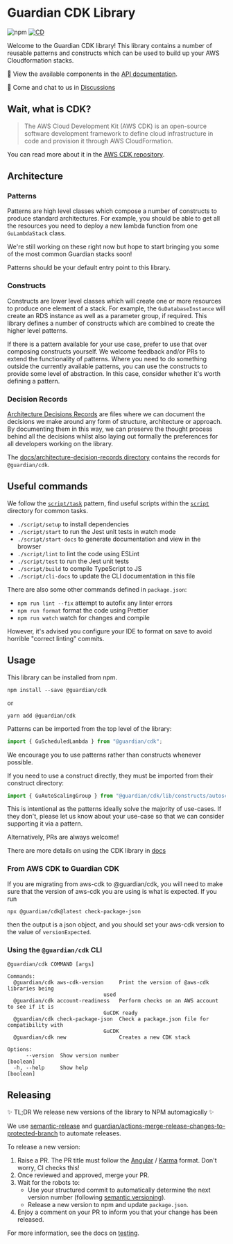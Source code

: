 # Guardian CDK Library

![npm][badge-npm] [![CD][badge-cd]][internal-cd-file] 

Welcome to the Guardian CDK library! This library contains a number of reusable patterns and constructs which can be used to build up your AWS Cloudformation stacks.

📖 View the available components in the [API documentation][internal-website].

💬 Come and chat to us in [Discussions][internal-discussions]

## Wait, what is CDK?
> The AWS Cloud Development Kit (AWS CDK) is an open-source software development framework to define cloud infrastructure in code and provision it through AWS CloudFormation.

You can read more about it in the [AWS CDK repository][aws-cdk].

## Architecture
### Patterns
Patterns are high level classes which compose a number of constructs to produce standard architectures.
For example, you should be able to get all the resources you need to deploy a new lambda function from one `GuLambdaStack` class.

We're still working on these right now but hope to start bringing you some of the most common Guardian stacks soon!

Patterns should be your default entry point to this library.

### Constructs
Constructs are lower level classes which will create one or more resources to produce one element of a stack.
For example, the `GuDatabaseInstance` will create an RDS instance as well as a parameter group, if required.
This library defines a number of constructs which are combined to create the higher level patterns.

If there is a pattern available for your use case, prefer to use that over composing constructs yourself.
We welcome feedback and/or PRs to extend the functionality of patterns.
Where you need to do something outside the currently available patterns, you can use the constructs to provide some level of abstraction.
In this case, consider whether it's worth defining a pattern.

### Decision Records
[Architecture Decisions Records][adr] are files where we can document the decisions we make around any form of structure, architecture or approach.
By documenting them in this way, we can preserve the thought process behind all the decisions whilst also laying out formally the preferences for all developers working on the library.

The [docs/architecture-decision-records directory][directory-adr] contains the records for `@guardian/cdk`.

## Useful commands
We follow the [`script/task`][github-scripts] pattern,
find useful scripts within the [`script`][directory-script] directory for common tasks.

- `./script/setup` to install dependencies
- `./script/start` to run the Jest unit tests in watch mode
- `./script/start-docs` to generate documentation and view in the browser
- `./script/lint` to lint the code using ESLint
- `./script/test` to run the Jest unit tests
- `./script/build` to compile TypeScript to JS
- `./script/cli-docs` to update the CLI documentation in this file

There are also some other commands defined in `package.json`:

- `npm run lint --fix` attempt to autofix any linter errors
- `npm run format` format the code using Prettier
- `npm run watch` watch for changes and compile

However, it's advised you configure your IDE to format on save to avoid horrible "correct linting" commits.

## Usage
This library can be installed from npm.

```
npm install --save @guardian/cdk
```

or

```
yarn add @guardian/cdk
```

Patterns can be imported from the top level of the library:

```typescript
import { GuScheduledLambda } from "@guardian/cdk";
```

We encourage you to use patterns rather than constructs whenever possible.

If you need to use a construct directly, they must be imported from their construct directory:

```typescript
import { GuAutoScalingGroup } from "@guardian/cdk/lib/constructs/autoscaling";
```

This is intentional as the patterns ideally solve the majority of use-cases.
If they don't, please let us know about your use-case so that we can consider supporting it via a pattern.

Alternatively, PRs are always welcome!

There are more details on using the CDK library in [docs][directory-docs]

### From AWS CDK to Guardian CDK

If you are migrating from aws-cdk to @guardian/cdk, you will need to make sure that  the version of aws-cdk you are using is what is expected. If you run

```
npx @guardian/cdk@latest check-package-json
```

then the output is a json object, and you should set your aws-cdk version to the value of `versionExpected`.


### Using the `@guardian/cdk` CLI

<!-- cli -->
```
@guardian/cdk COMMAND [args]

Commands:
  @guardian/cdk aws-cdk-version     Print the version of @aws-cdk libraries being
                               used
  @guardian/cdk account-readiness   Perform checks on an AWS account to see if it is
                               GuCDK ready
  @guardian/cdk check-package-json  Check a package.json file for compatibility with
                               GuCDK
  @guardian/cdk new                 Creates a new CDK stack

Options:
      --version  Show version number                                   [boolean]
  -h, --help     Show help                                             [boolean]

```
<!-- clistop -->

## Releasing

✨ TL;DR We release new versions of the library to NPM automagically ✨

We use [semantic-release] and [guardian/actions-merge-release-changes-to-protected-branch] to automate releases.

To release a new version:
1. Raise a PR. The PR title must follow the [Angular][angular-commits] / [Karma][karma-commits] format. Don't worry, CI checks this!
1. Once reviewed and approved, merge your PR.
1. Wait for the robots to:
   - Use your structured commit to automatically determine the next version number (following [semantic versioning][sem-ver]).
   - Release a new version to npm and update `package.json`.
1. Enjoy a comment on your PR to inform you that your change has been released.

For more information, see the docs on [testing][docs-testing].

<!-- only links below here -->
[badge-cd]: https://github.com/guardian/cdk/actions/workflows/cd.yaml/badge.svg
[badge-npm]: https://img.shields.io/npm/v/@guardian/cdk?style=flat-square

[directory-adr]: ./docs/architecture-decision-records
[directory-docs]: ./docs
[directory-script]: ./script

[docs-testing]: ./docs/006-testing.md

[internal-cd-file]: https://github.com/guardian/cdk/actions/workflows/cd.yaml
[internal-discussions]: https://github.com/guardian/cdk/discussions
[internal-website]: https://guardian.github.io/cdk/

[adr]: https://github.com/joelparkerhenderson/architecture_decision_recor
[aws-cdk]: https://github.com/aws/aws-cdk
[angular-commits]: https://github.com/angular/angular.js/blob/master/DEVELOPERS.md#commits
[github-scripts]: https://github.com/github/scripts-to-rule-them-all
[guardian/actions-merge-release-changes-to-protected-branch]: https://github.com/guardian/actions-merge-release-changes-to-protected-branch
[karma-commits]: http://karma-runner.github.io/6.1/dev/git-commit-msg.html
[semantic-release]: https://github.com/semantic-release/semantic-release
[sem-ver]: https://semver.org/
